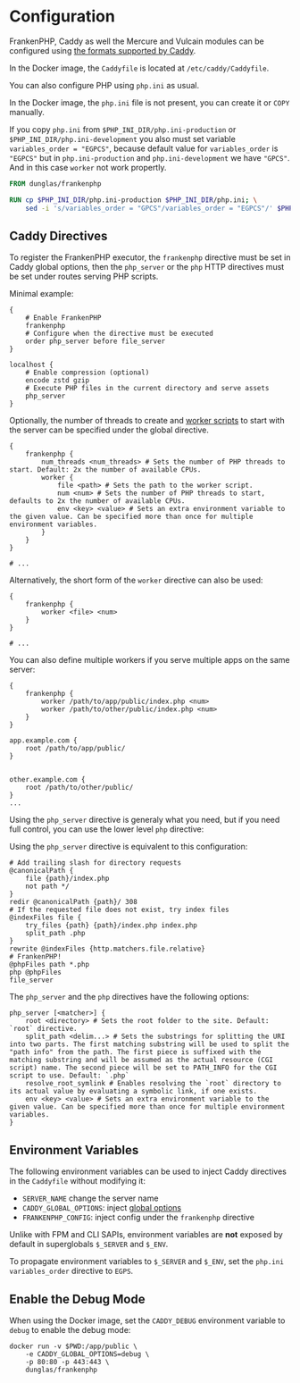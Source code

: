 # Configuration

FrankenPHP, Caddy as well the Mercure and Vulcain modules can be configured using [the formats supported by Caddy](https://caddyserver.com/docs/getting-started#your-first-config).

In the Docker image, the `Caddyfile` is located at `/etc/caddy/Caddyfile`.

You can also configure PHP using `php.ini` as usual.

In the Docker image, the `php.ini` file is not present, you can create it or `COPY` manually.

If you copy `php.ini` from `$PHP_INI_DIR/php.ini-production` or `$PHP_INI_DIR/php.ini-development` you also must set variable `variables_order = "EGPCS"`, because default value for `variables_order` is `"EGPCS"` but in `php.ini-production` and `php.ini-development` we have `"GPCS"`. And in this case `worker` not work propertly.

```dockerfile
FROM dunglas/frankenphp

RUN cp $PHP_INI_DIR/php.ini-production $PHP_INI_DIR/php.ini; \
    sed -i 's/variables_order = "GPCS"/variables_order = "EGPCS"/' $PHP_INI_DIR/php.ini;
```

## Caddy Directives

To register the FrankenPHP executor, the `frankenphp` directive must be set in Caddy global options, then the `php_server` or the `php` HTTP directives must be set under routes serving PHP scripts.

Minimal example:

```caddyfile
{
    # Enable FrankenPHP
    frankenphp
    # Configure when the directive must be executed
    order php_server before file_server
}

localhost {
    # Enable compression (optional)
    encode zstd gzip
    # Execute PHP files in the current directory and serve assets
    php_server
}
```

Optionally, the number of threads to create and [worker scripts](worker.md) to start with the server can be specified under the global directive.

```caddyfile
{
    frankenphp {
        num_threads <num_threads> # Sets the number of PHP threads to start. Default: 2x the number of available CPUs.
        worker {
            file <path> # Sets the path to the worker script.
            num <num> # Sets the number of PHP threads to start, defaults to 2x the number of available CPUs.
            env <key> <value> # Sets an extra environment variable to the given value. Can be specified more than once for multiple environment variables.
        }
    }
}

# ...
```

Alternatively, the short form of the `worker` directive can also be used:

```caddyfile
{
    frankenphp {
        worker <file> <num>
    }
}

# ...
```

You can also define multiple workers if you serve multiple apps on the same server:
    
```caddyfile
{
    frankenphp {
        worker /path/to/app/public/index.php <num>
        worker /path/to/other/public/index.php <num>
    }
}

app.example.com {
    root /path/to/app/public/
}


other.example.com {
    root /path/to/other/public/
}
...
```

Using the `php_server` directive is generaly what you need,
but if you need full control, you can use the lower level `php` directive:

Using the `php_server` directive is equivalent to this configuration:

```caddyfile
# Add trailing slash for directory requests
@canonicalPath {
    file {path}/index.php
    not path */
}
redir @canonicalPath {path}/ 308
# If the requested file does not exist, try index files
@indexFiles file {
    try_files {path} {path}/index.php index.php
    split_path .php
}
rewrite @indexFiles {http.matchers.file.relative}
# FrankenPHP!
@phpFiles path *.php
php @phpFiles
file_server
```

The `php_server` and the `php` directives have the following options:

```caddyfile
php_server [<matcher>] {
    root <directory> # Sets the root folder to the site. Default: `root` directive.
    split_path <delim...> # Sets the substrings for splitting the URI into two parts. The first matching substring will be used to split the "path info" from the path. The first piece is suffixed with the matching substring and will be assumed as the actual resource (CGI script) name. The second piece will be set to PATH_INFO for the CGI script to use. Default: `.php`
    resolve_root_symlink # Enables resolving the `root` directory to its actual value by evaluating a symbolic link, if one exists.
    env <key> <value> # Sets an extra environment variable to the given value. Can be specified more than once for multiple environment variables.
}
```

## Environment Variables

The following environment variables can be used to inject Caddy directives in the `Caddyfile` without modifying it:

* `SERVER_NAME` change the server name
* `CADDY_GLOBAL_OPTIONS`: inject [global options](https://caddyserver.com/docs/caddyfile/options)
* `FRANKENPHP_CONFIG`: inject config under the `frankenphp` directive

Unlike with FPM and CLI SAPIs, environment variables are **not** exposed by default in superglobals `$_SERVER` and `$_ENV`.

To propagate environment variables to `$_SERVER` and `$_ENV`, set the `php.ini` `variables_order` directive to `EGPS`.

## Enable the Debug Mode

When using the Docker image, set the `CADDY_DEBUG` environment variable to `debug` to enable the debug mode:

```console
docker run -v $PWD:/app/public \
    -e CADDY_GLOBAL_OPTIONS=debug \
    -p 80:80 -p 443:443 \
    dunglas/frankenphp
```
